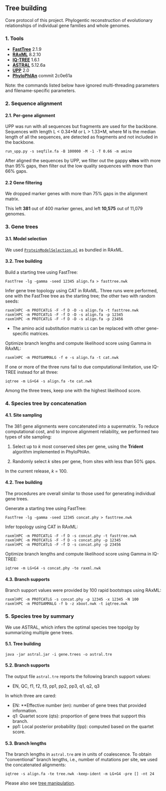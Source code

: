 ## Tree building

Core protocol of this project. Phylogentic reconstruction of evolutionary relationships of individual gene families and whole genomes.


### 1. Tools

- [**FastTree**](http://www.microbesonline.org/fasttree/) 2.1.9
- [**RAxML**](https://cme.h-its.org/exelixis/web/software/raxml/) 8.2.10
- [**IQ-TREE**](http://www.iqtree.org/) 1.6.1
- [**ASTRAL**](https://github.com/smirarab/ASTRAL) 5.12.6a
- [**UPP**](https://github.com/smirarab/sepp) 2.0
- [**PhyloPhlAn**](http://huttenhower.sph.harvard.edu/phylophlan) commit 2c0e61a

Note: the commands listed below have ignored multi-threading parameters and filename-specific parameters.


### 2. Sequence alignment

#### 2.1. Per-gene alignment
UPP was run with all sequences but fragments are used for the backbone. Sequences with length L < 0.34\*M or L > 1.33\*M, where M is the median length of all the sequences, are detected as fragments and not included in the backbone.


```
run_upp.py -s seqfile.fa -B 100000 -M -1 -T 0.66 -m amino
```

After aligned the sequences by UPP, we filter out the gappy **sites** with more than 95% gaps, then filter out the low quality sequences with  more than 66% gaps.

#### 2.2 Gene filtering

We dropped marker genes with more than 75% gaps in the alignment matrix.

This left **381** out of 400 marker genes, and left **10,575** out of 11,079 genomes.


### 3. Gene trees

#### 3.1. Model selection

We used [`ProteinModelSelection.pl`](https://github.com/stamatak/standard-RAxML/blob/master/usefulScripts/ProteinModelSelection.pl) as bundled in RAxML.

#### 3.2. Tree building

Build a starting tree using FastTree:

```
FastTree -lg -gamma -seed 12345 align.fa > fasttree.nwk
```

Infer gene tree topology using CAT in RAxML. Three runs were performed, one with the FastTree tree as the starting tree; the other two with random seeds:

```
raxmlHPC -m PROTCATLG -F -f D -D -s align.fa -t fasttree.nwk
raxmlHPC -m PROTCATLG -F -f D -D -s align.fa -p 12345
raxmlHPC -m PROTCATLG -F -f D -D -s align.fa -p 23456
```

- The amino acid substitution matrix `LG` can be replaced with other gene-specific matrices.

Optimize branch lengths and compute likelihood score using Gamma in RAxML:

```
raxmlHPC -m PROTGAMMALG -f e -s align.fa -t cat.nwk
```

If one or more of the three runs fail to due computational limitation, use IQ-TREE instead for all three:

```
iqtree -m LG+G4 -s align.fa -te cat.nwk
```

Among the three trees, keep one with the highest likelihood score.


### 4. Species tree by concatenation

#### 4.1. Site sampling

The 381 gene alignments were concatenated into a supermatrix. To reduce computational cost, and to improve alignment reliability, we performed two types of site sampling:

1. Select up to _k_ most conserved sites per gene, using the **Trident** algorithm implemented in PhyloPhlAn.

2. Randomly select _k_ sites per gene, from sites with less than 50% gaps.

In the current release, _k_ = 100.

#### 4.2. Tree building

The procedures are overall similar to those used for generating individual gene trees.

Generate a starting tree using FastTree:

```
FastTree -lg -gamma -seed 12345 concat.phy > fasttree.nwk
```

Infer topology using CAT in RAxML:

```
raxmlHPC -m PROTCATLG -F -f D -s concat.phy -t fasttree.nwk
raxmlHPC -m PROTCATLG -F -f D -s concat.phy -p 12345
raxmlHPC -m PROTCATLG -F -f D -s concat.phy -p 23456
```

Optimize branch lengths and compute likelihood score using Gamma in IQ-TREE:

```
iqtree -m LG+G4 -s concat.phy -te raxml.nwk
```

#### 4.3. Branch supports

Branch support values were provided by 100 rapid bootstraps using RAxML:

```
raxmlHPC -m PROTCATLG -s concat.phy -p 12345 -x 12345 -N 100
raxmlHPC -m PROTGAMMALG -f b -z xboot.nwk -t iqtree.nwk
```


### 5. Species tree by summary

We use ASTRAL, which infers the optimal species tree topolgy by summarizing multiple gene trees.

#### 5.1. Tree building

```
java -jar astral.jar -i gene.trees -o astral.tre
```

#### 5.2. Branch supports

The output file `astral.tre` reports the following branch support values:

- EN, QC, f1, f2, f3, pp1, pp2, pp3, q1, q2, q3

In which three are cared:

- EN: **Effective number (en): number of gene trees that provided information.
- q1: Quartet score (qts): proportion of gene trees that support this branch.
- pp1: Local posterior probability (lpp): computed based on the quartet score.

#### 5.3. Branch lengths

The branch lengths in `astral.tre` are in units of coalescence. To obtain "conventional" branch lengths, i.e., number of mutations per site, we used the concatenated alignments:

```
iqtree -s align.fa -te tree.nwk -keep-ident -m LG+G4 -pre [] -nt 24
```

Please also see [tree manipulation](tree_manipulation).
